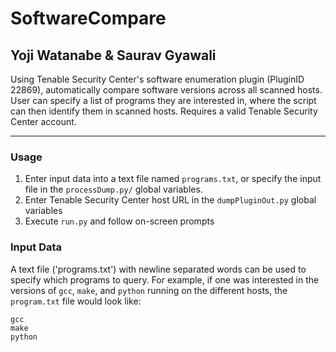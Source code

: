 # SoftwareCompare
## Yoji Watanabe & Saurav Gyawali
Using Tenable Security Center's software enumeration plugin (PluginID 22869), automatically compare software versions across all scanned hosts. User can specify a list of programs they are interested in, where the script can then identify them in scanned hosts. Requires a valid Tenable Security Center account.
***

### Usage
1. Enter input data into a text file named `programs.txt`, or specify the input file in the `processDump.py/` global variables.
2. Enter Tenable Security Center host URL in the `dumpPluginOut.py` global variables
3. Execute `run.py` and follow on-screen prompts

### Input Data
A text file ('programs.txt') with newline separated words can be used to specify which programs to query. For example, if one was interested in the versions of `gcc`, `make`, and `python` running on the different hosts, the `program.txt` file would look like:
```
gcc
make
python
``` 

